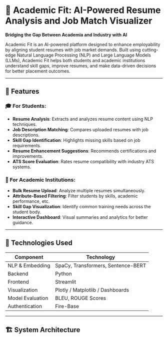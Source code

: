 # 📘 Academic Fit: AI-Powered Resume Analysis and Job Match Visualizer

**Bridging the Gap Between Academia and Industry with AI**

Academic Fit is an AI-powered platform designed to enhance employability by aligning student resumes with job market demands. Built using cutting-edge Natural Language Processing (NLP) and Large Language Models (LLMs), Academic Fit helps both students and academic institutions understand skill gaps, improve resumes, and make data-driven decisions for better placement outcomes.

---

## 🚀 Features

### 🎓 For Students:
- **Resume Analysis**: Extracts and analyzes resume content using NLP techniques.
- **Job Description Matching**: Compares uploaded resumes with job descriptions.
- **Skill Gap Identification**: Highlights missing skills based on job requirements.
- **Resume Enhancement Suggestions**: Recommends certifications and improvements.
- **ATS Score Evaluation**: Rates resume compatibility with industry ATS systems.

### 🏢 For Academic Institutions:
- **Bulk Resume Upload**: Analyze multiple resumes simultaneously.
- **Attribute-Based Filtering**: Filter students by skills, academic performance, etc.
- **Skill Gap Visualization**: Identify common training needs across the student body.
- **Interactive Dashboard**: Visual summaries and analytics for better guidance.

---

## 🧠 Technologies Used

| Component | Technology |
|----------|------------|
| NLP & Embedding | SpaCy, Transformers, Sentence-BERT |
| Backend | Python |
| Frontend | Streamlit |
| Visualization | Plotly / Matplotlib / Dashboards |
| Model Evaluation | BLEU, ROUGE Scores |
| Authentication | Fire-Base |


---

## 🏗️ System Architecture



